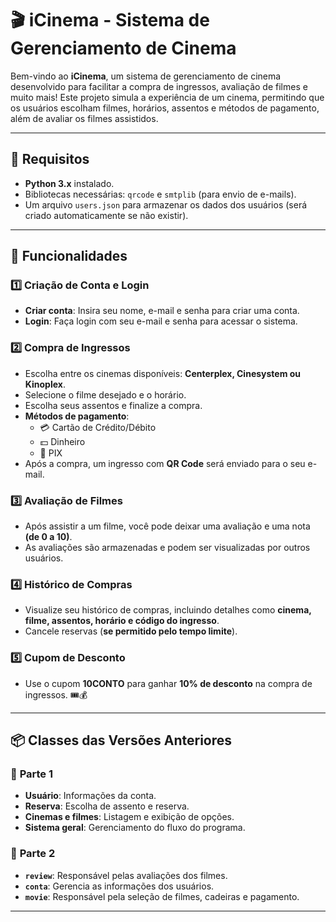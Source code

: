 # 🎬 iCinema - Sistema de Gerenciamento de Cinema

Bem-vindo ao **iCinema**, um sistema de gerenciamento de cinema desenvolvido para facilitar a compra de ingressos, avaliação de filmes e muito mais! Este projeto simula a experiência de um cinema, permitindo que os usuários escolham filmes, horários, assentos e métodos de pagamento, além de avaliar os filmes assistidos.

---

## 📌 Requisitos

- **Python 3.x** instalado.
- Bibliotecas necessárias: `qrcode` e `smtplib` (para envio de e-mails).
- Um arquivo `users.json` para armazenar os dados dos usuários (será criado automaticamente se não existir).

---

## 🎥 Funcionalidades

### 1️⃣ Criação de Conta e Login
- **Criar conta**: Insira seu nome, e-mail e senha para criar uma conta.
- **Login**: Faça login com seu e-mail e senha para acessar o sistema.

### 2️⃣ Compra de Ingressos
- Escolha entre os cinemas disponíveis: **Centerplex, Cinesystem ou Kinoplex**.
- Selecione o filme desejado e o horário.
- Escolha seus assentos e finalize a compra.
- **Métodos de pagamento**:
  - 💳 Cartão de Crédito/Débito
  - 💵 Dinheiro
  - 🔄 PIX
- Após a compra, um ingresso com **QR Code** será enviado para o seu e-mail.

### 3️⃣ Avaliação de Filmes
- Após assistir a um filme, você pode deixar uma avaliação e uma nota **(de 0 a 10)**.
- As avaliações são armazenadas e podem ser visualizadas por outros usuários.

### 4️⃣ Histórico de Compras
- Visualize seu histórico de compras, incluindo detalhes como **cinema, filme, assentos, horário e código do ingresso**.
- Cancele reservas (**se permitido pelo tempo limite**).

### 5️⃣ Cupom de Desconto
- Use o cupom **10CONTO** para ganhar **10% de desconto** na compra de ingressos. 🎟️💰

---

## 📦 Classes das Versões Anteriores

### 🔹 **Parte 1**
- **Usuário**: Informações da conta.
- **Reserva**: Escolha de assento e reserva.
- **Cinemas e filmes**: Listagem e exibição de opções.
- **Sistema geral**: Gerenciamento do fluxo do programa.

### 🔹 **Parte 2**
- **`review`**: Responsável pelas avaliações dos filmes.
- **`conta`**: Gerencia as informações dos usuários.
- **`movie`**: Responsável pela seleção de filmes, cadeiras e pagamento.

---

